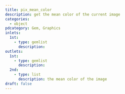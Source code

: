 ```yaml
---
title: pix_mean_color
description: get the mean color of the current image
categories:
  - object
pdcategory: Gem, Graphics
inlets:
  1st:
    - type: gemlist
      description:
outlets:
  1st:
    - type: gemlist
      description:
  2nd:
    - type: list
      description: the mean color of the image
draft: false
---
```


